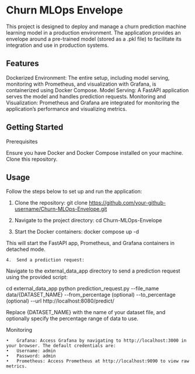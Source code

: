 # Churn MLOps Envelope

This project is designed to deploy and manage a churn prediction machine learning model in a production environment. The application provides an envelope around a pre-trained model (stored as a .pkl file) to facilitate its integration and use in production systems.

## Features

Dockerized Environment: The entire setup, including model serving, monitoring with Prometheus, and visualization with Grafana, is containerized using Docker Compose.
Model Serving: A FastAPI application serves the model and handles prediction requests.
Monitoring and Visualization: Prometheus and Grafana are integrated for monitoring the application’s performance and visualizing metrics.

## Getting Started

Prerequisites

Ensure you have Docker and Docker Compose installed on your machine.
Clone this repository.

## Usage

Follow the steps below to set up and run the application:

1.	Clone the repository:
	git clone https://github.com/your-github-username/Churn-MLOps-Envelope.git

2. Navigate to the project directory:
	cd Churn-MLOps-Envelope

3. Start the Docker containers:
	docker compose up -d

  This will start the FastAPI app, Prometheus, and Grafana containers in detached mode.

	4.	Send a prediction request:
Navigate to the external_data_app directory to send a prediction request using the provided script:

cd external_data_app
python prediction_request.py --file_name data/{DATASET_NAME} --from_percentage (optional) --to_percentage (optional) --url http://localhost:8080/predict/

Replace {DATASET_NAME} with the name of your dataset file, and optionally specify the percentage range of data to use.

Monitoring

	•	Grafana: Access Grafana by navigating to http://localhost:3000 in your browser. The default credentials are:
	•	Username: admin
	•	Password: admin
	•	Prometheus: Access Prometheus at http://localhost:9090 to view raw metrics.


  
